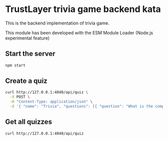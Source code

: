 # TrustLayer trivia game backend kata

This is the backend implementation of trivia game.

This module has been developed with the ESM Module Loader (Node.js experimental feature)
## Start the server

```bash
npm start
```

## Create a quiz

```bash
curl http://127.0.0.1:4040/api/quiz \
  -X POST \
  -H "Content-Type: application/json" \
  -d '{ "name": "Trivia", "questions": [{ "question": "What is the company name?", "answers": [{ "answer": "TrustLayer", "correct": true }, { "answer": "TruzzLayer" }, { "answer": "TrumfLayer" }, { "answer": "TrustLawyer" }] }] }'
```

## Get all quizzes

```bash
curl http://127.0.0.1:4040/api/quiz
```

